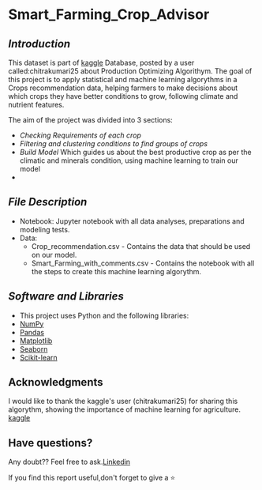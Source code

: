 # Smart_Farming_Crop_Advisor

## *Introduction*
This dataset is part of [kaggle](https://eu.kaggle.com/) Database, posted by a user called:chitrakumari25 about Production Optimizing Algorithym. The goal of this project is to apply  statistical and machine learning algorythms in a Crops recommendation data, helping farmers to make decisions about which crops they have better conditions to grow, following climate and nutrient features.

The aim of the project was divided into 3 sections:

* *Checking Requirements of each crop* 
* *Filtering and clustering conditions to find groups of crops*
* *Build Model* Which guides us about the best productive crop as per the climatic and minerals condition, using machine learning to train our model
* 
## *File Description*
* Notebook: 
    Jupyter notebook with all data analyses, preparations and modeling tests.
* Data:
    - Crop_recommendation.csv - Contains the data that should be used on our model.
    - Smart_Farming_with_comments.csv - Contains the notebook with all the steps to create this machine learning algorythm.

## *Software and Libraries*
* This project uses Python and the following libraries:
* [NumPy](http://www.numpy.org/)
* [Pandas](http://pandas.pydata.org)
* [Matplotlib](https://matplotlib.org/)
* [Seaborn](https://seaborn.pydata.org/)
* [Scikit-learn](http://scikit-learn.org/stable/)

## Acknowledgments
I would like to thank the kaggle's user (chitrakumari25) for sharing this algorythm, showing the importance of machine learning for agriculture. [kaggle](https://www.kaggle.com/chitrakumari25)

## Have questions?
Any doubt?? Feel free to ask.[Linkedin](https://www.linkedin.com/in/rafael-lopes-geniselli)

If you find this report useful,don't forget to give a ⭐
